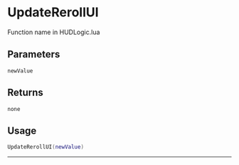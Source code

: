 # UpdateRerollUI
Function name in HUDLogic.lua
## Parameters
`newValue`
## Returns
`none`
## Usage
```lua
UpdateRerollUI(newValue)
```
---
